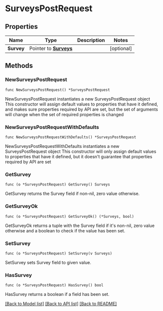 # SurveysPostRequest

## Properties

Name | Type | Description | Notes
------------ | ------------- | ------------- | -------------
**Survey** | Pointer to [**Surveys**](Surveys.md) |  | [optional] 

## Methods

### NewSurveysPostRequest

`func NewSurveysPostRequest() *SurveysPostRequest`

NewSurveysPostRequest instantiates a new SurveysPostRequest object
This constructor will assign default values to properties that have it defined,
and makes sure properties required by API are set, but the set of arguments
will change when the set of required properties is changed

### NewSurveysPostRequestWithDefaults

`func NewSurveysPostRequestWithDefaults() *SurveysPostRequest`

NewSurveysPostRequestWithDefaults instantiates a new SurveysPostRequest object
This constructor will only assign default values to properties that have it defined,
but it doesn't guarantee that properties required by API are set

### GetSurvey

`func (o *SurveysPostRequest) GetSurvey() Surveys`

GetSurvey returns the Survey field if non-nil, zero value otherwise.

### GetSurveyOk

`func (o *SurveysPostRequest) GetSurveyOk() (*Surveys, bool)`

GetSurveyOk returns a tuple with the Survey field if it's non-nil, zero value otherwise
and a boolean to check if the value has been set.

### SetSurvey

`func (o *SurveysPostRequest) SetSurvey(v Surveys)`

SetSurvey sets Survey field to given value.

### HasSurvey

`func (o *SurveysPostRequest) HasSurvey() bool`

HasSurvey returns a boolean if a field has been set.


[[Back to Model list]](../README.md#documentation-for-models) [[Back to API list]](../README.md#documentation-for-api-endpoints) [[Back to README]](../README.md)



